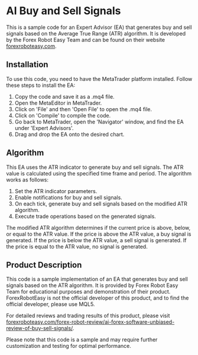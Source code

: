 # AI Buy and Sell Signals

This is a sample code for an Expert Advisor (EA) that generates buy and sell signals based on the Average True Range (ATR) algorithm. It is developed by the Forex Robot Easy Team and can be found on their website [forexroboteasy.com](https://forexroboteasy.com/).

## Installation

To use this code, you need to have the MetaTrader platform installed. Follow these steps to install the EA:

1. Copy the code and save it as a .mq4 file.
2. Open the MetaEditor in MetaTrader.
3. Click on 'File' and then 'Open File' to open the .mq4 file.
4. Click on 'Compile' to compile the code.
5. Go back to MetaTrader, open the 'Navigator' window, and find the EA under 'Expert Advisors'.
6. Drag and drop the EA onto the desired chart.

## Algorithm

This EA uses the ATR indicator to generate buy and sell signals. The ATR value is calculated using the specified time frame and period. The algorithm works as follows:

1. Set the ATR indicator parameters.
2. Enable notifications for buy and sell signals.
3. On each tick, generate buy and sell signals based on the modified ATR algorithm.
4. Execute trade operations based on the generated signals.

The modified ATR algorithm determines if the current price is above, below, or equal to the ATR value. If the price is above the ATR value, a buy signal is generated. If the price is below the ATR value, a sell signal is generated. If the price is equal to the ATR value, no signal is generated.

## Product Description

This code is a sample implementation of an EA that generates buy and sell signals based on the ATR algorithm. It is provided by Forex Robot Easy Team for educational purposes and demonstration of their product. ForexRobotEasy is not the official developer of this product, and to find the official developer, please use MQL5.

For detailed reviews and trading results of this product, please visit [forexroboteasy.com/forex-robot-review/ai-forex-software-unbiased-review-of-buy-sell-signals/](https://forexroboteasy.com/forex-robot-review/ai-forex-software-unbiased-review-of-buy-sell-signals/).

Please note that this code is a sample and may require further customization and testing for optimal performance.
